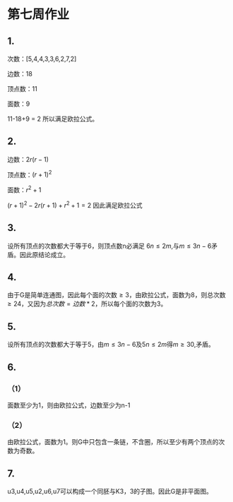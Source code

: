 # 第七周作业
## 1.
次数：[5,4,4,3,3,6,2,7,2]

边数：18

顶点数：11

面数：9

11-18+9 = 2 
所以满足欧拉公式。

## 2.

边数：$2r(r-1)$

顶点数：$(r+1)^2$

面数：$r^2+1$

$(r+1)^2-2r(r+1)+r^2+1=2$  因此满足欧拉公式

## 3.

设所有顶点的次数都大于等于6，则顶点数n必满足 $6n\leq2m$,与$m\leq3n-6$矛盾。因此原结论成立。

## 4.
由于G是简单连通图，因此每个面的次数$\geq 3$，由欧拉公式，面数为8，则总次数$\geq 24$，又因为$总次数 = 边数*2$，所以每个面的次数为3。

## 5.
设所有顶点的次数都大于等于5，由$m\leq3n-6$及$5n\leq2m$得$m\geq 30$,矛盾。

## 6.
### （1） 
面数至少为1，则由欧拉公式，边数至少为n-1
### （2）
由欧拉公式，面数为1。则G中只包含一条链，不含圈，所以至少有两个顶点的次数为奇数。

## 7.
u3,u4,u5,u2,u6,u7可以构成一个同胚与K3，3的子图。因此G是非平面图。
